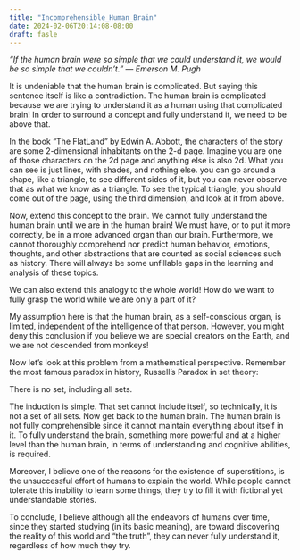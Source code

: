 ```yaml
---
title: "Incomprehensible_Human_Brain"
date: 2024-02-06T20:14:08-08:00
draft: fasle
---
```


_“If the human brain were so simple that we could understand it, we would be so simple that we couldn’t.” ― Emerson M. Pugh_

It is undeniable that the human brain is complicated. But saying this sentence itself is like a contradiction. The human brain is complicated because we are trying to understand it as a human using that complicated brain! In order to surround a concept and fully understand it, we need to be above that.

In the book “The FlatLand” by Edwin A. Abbott, the characters of the story are some 2-dimensional inhabitants on the 2-d page. Imagine you are one of those characters on the 2d page and anything else is also 2d. What you can see is just lines, with shades, and nothing else. you can go around a shape, like a triangle, to see different sides of it, but you can never observe that as what we know as a triangle. To see the typical triangle, you should come out of the page, using the third dimension, and look at it from above.

Now, extend this concept to the brain. We cannot fully understand the human brain until we are in the human brain! We must have, or to put it more correctly, be in a more advanced organ than our brain. Furthermore, we cannot thoroughly comprehend nor predict human behavior, emotions, thoughts, and other abstractions that are counted as social sciences such as history. There will always be some unfillable gaps in the learning and analysis of these topics.

We can also extend this analogy to the whole world! How do we want to fully grasp the world while we are only a part of it?

My assumption here is that the human brain, as a self-conscious organ, is limited, independent of the intelligence of that person. However, you might deny this conclusion if you believe we are special creators on the Earth, and we are not descended from monkeys!

Now let’s look at this problem from a mathematical perspective. Remember the most famous paradox in history, Russell’s Paradox in set theory:

There is no set, including all sets.

The induction is simple. That set cannot include itself, so technically, it is not a set of all sets. Now get back to the human brain. The human brain is not fully comprehensible since it cannot maintain everything about itself in it. To fully understand the brain, something more powerful and at a higher level than the human brain, in terms of understanding and cognitive abilities, is required.

Moreover, I believe one of the reasons for the existence of superstitions, is the unsuccessful effort of humans to explain the world. While people cannot tolerate this inability to learn some things, they try to fill it with fictional yet understandable stories.

To conclude, I believe although all the endeavors of humans over time, since they started studying (in its basic meaning), are toward discovering the reality of this world and “the truth”, they can never fully understand it, regardless of how much they try.


